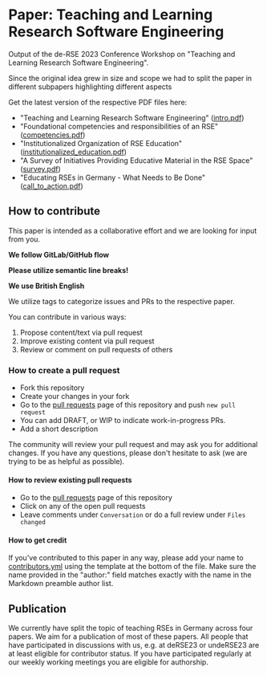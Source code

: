 # Paper: Teaching and Learning Research Software Engineering

Output of the de-RSE 2023 Conference Workshop on "Teaching and Learning Research Software Engineering".

Since the original idea grew in size and scope we had to split the paper in different subpapers highlighting different aspects

Get the latest version of the respective PDF files here:
* "Teaching and Learning Research Software Engineering" ([intro.pdf](https://github.com/CaptainSifff/paper_teaching-learning-RSE/blob/build/intro.pdf))
* "Foundational competencies and responsibilities of an RSE" ([competencies.pdf](https://github.com/CaptainSifff/paper_teaching-learning-RSE/blob/build/competencies.pdf))
* "Institutionalized Organization of RSE Education" ([institutionalized_education.pdf](https://github.com/CaptainSifff/paper_teaching-learning-RSE/blob/build/institutionalized_education.pdf))
* "A Survey of Initiatives Providing Educative Material in the RSE Space" ([survey.pdf](https://github.com/CaptainSifff/paper_teaching-learning-RSE/blob/build/survey.pdf))
* "Educating RSEs in Germany - What Needs to Be Done" ([call_to_action.pdf](https://github.com/CaptainSifff/paper_teaching-learning-RSE/blob/build/call_to_action.pdf))

## How to contribute

This paper is intended as a collaborative effort and we are looking for input from you.

**We follow GitLab/GitHub flow**

**Please utilize semantic line breaks!**

**We use British English**

We utilize tags to categorize issues and PRs to the respective paper.

You can contribute in various ways:

1. Propose content/text via pull request
1. Improve existing content via pull request
1. Review or comment on pull requests of others

### How to create a pull request

- Fork this repository
- Create your changes in your fork
- Go to the [pull requests](https://github.com/CaptainSifff/paper_teaching-learning-RSE/pulls) page of this repository and push `new pull request`
- You can add DRAFT, or WIP to indicate work-in-progress PRs.
- Add a short description

The community will review your pull request and may ask you for additional changes.
If you have any questions, please don't hesitate to ask (we are trying to be as
helpful as possible).

#### How to review existing pull requests

- Go to the [pull requests](https://github.com/CaptainSifff/paper_teaching-learning-RSE/pulls) page of this repository
- Click on any of the open pull requests
- Leave comments under `Conversation` or do a full review under `Files changed`

#### How to get credit

If you've contributed to this paper in any way, please add your name to
[contributors.yml](contributors.yml) using the template at the bottom
of the file. Make sure the name provided in the "author:" field matches
exactly with the name in the Markdown preamble author list.

## Publication
We currently have split the topic of teaching RSEs in Germany across four papers.
We aim for a publication of most of these papers.
All people that have participated in discussions with us,
e.g. at deRSE23 or undeRSE23 are at least eligible for contributor status.
If you have participated regularly at our weekly working meetings you are eligible for
authorship.
